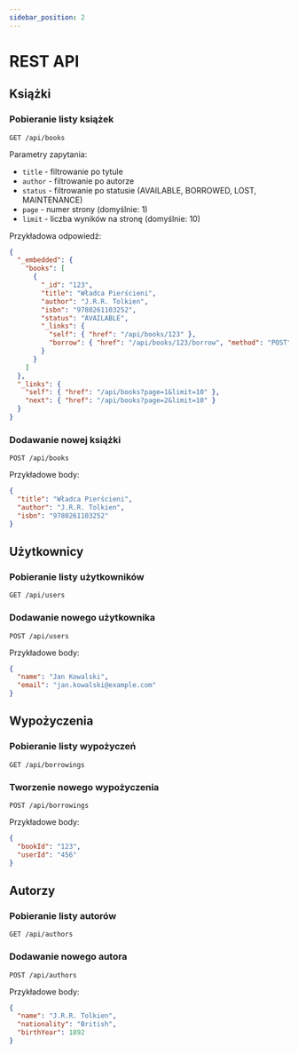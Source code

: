 ```yaml
---
sidebar_position: 2
---
```


# REST API

## Książki

### Pobieranie listy książek

```http
GET /api/books
```

Parametry zapytania:
- `title` - filtrowanie po tytule
- `author` - filtrowanie po autorze
- `status` - filtrowanie po statusie (AVAILABLE, BORROWED, LOST, MAINTENANCE)
- `page` - numer strony (domyślnie: 1)
- `limit` - liczba wyników na stronę (domyślnie: 10)

Przykładowa odpowiedź:
```json
{
  "_embedded": {
    "books": [
      {
        "_id": "123",
        "title": "Władca Pierścieni",
        "author": "J.R.R. Tolkien",
        "isbn": "9780261103252",
        "status": "AVAILABLE",
        "_links": {
          "self": { "href": "/api/books/123" },
          "borrow": { "href": "/api/books/123/borrow", "method": "POST" }
        }
      }
    ]
  },
  "_links": {
    "self": { "href": "/api/books?page=1&limit=10" },
    "next": { "href": "/api/books?page=2&limit=10" }
  }
}
```

### Dodawanie nowej książki

```http
POST /api/books
```

Przykładowe body:
```json
{
  "title": "Władca Pierścieni",
  "author": "J.R.R. Tolkien",
  "isbn": "9780261103252"
}
```

## Użytkownicy

### Pobieranie listy użytkowników

```http
GET /api/users
```

### Dodawanie nowego użytkownika

```http
POST /api/users
```

Przykładowe body:
```json
{
  "name": "Jan Kowalski",
  "email": "jan.kowalski@example.com"
}
```

## Wypożyczenia

### Pobieranie listy wypożyczeń

```http
GET /api/borrowings
```

### Tworzenie nowego wypożyczenia

```http
POST /api/borrowings
```

Przykładowe body:
```json
{
  "bookId": "123",
  "userId": "456"
}
```

## Autorzy

### Pobieranie listy autorów

```http
GET /api/authors
```

### Dodawanie nowego autora

```http
POST /api/authors
```

Przykładowe body:
```json
{
  "name": "J.R.R. Tolkien",
  "nationality": "British",
  "birthYear": 1892
}
``` 
